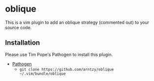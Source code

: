 # oblique

This is a vim plugin to add an oblique strategy (commented out) to your source code. 

## Installation

Please use Tim Pope's Pathogen to install this plugin.
- [Pathogen](https://github.com/tpope/vim-pathogen)
  - `git clone https://github.com/arntzy/oblique ~/.vim/bundle/oblique`
